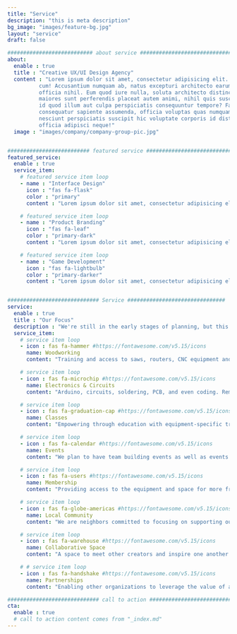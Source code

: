 ```yaml
---
title: "Service"
description: "this is meta description"
bg_image: "images/feature-bg.jpg"
layout: "service"
draft: false

########################### about service #############################
about:
  enable : true
  title : "Creative UX/UI Design Agency"
  content : "Lorem ipsum dolor sit amet, consectetur adipisicing elit. Voluptate soluta corporis odit, optio
          cum! Accusantium numquam ab, natus excepturi architecto earum ipsa aliquam, illum, omnis rerum, eveniet
          officia nihil. Eum quod iure nulla, soluta architecto distinctio. Nesciunt odio ullam expedita, neque fugit
          maiores sunt perferendis placeat autem animi, nihil quis suscipit quibusdam ut reiciendis doloribus natus nemo
          id quod illum aut culpa perspiciatis consequuntur tempore? Facilis nam vitae iure quisquam eius harum
          consequatur sapiente assumenda, officia voluptas quas numquam placeat, alias molestias nisi laudantium
          nesciunt perspiciatis suscipit hic voluptate corporis id distinctio earum. Dolor reprehenderit fuga dolore
          officia adipisci neque!"
  image : "images/company/company-group-pic.jpg"


########################## featured service ############################
featured_service:
  enable : true
  service_item:
    # featured service item loop
    - name : "Interface Design"
      icon : "fas fa-flask"
      color : "primary"
      content : "Lorem ipsum dolor sit amet, consectetur adipisicing elit. Saepe enim impedit repudiandae omnis est temporibus."

    # featured service item loop
    - name : "Product Branding"
      icon : "fas fa-leaf"
      color : "primary-dark"
      content : "Lorem ipsum dolor sit amet, consectetur adipisicing elit. Saepe enim impedit repudiandae omnis est temporibus."

    # featured service item loop
    - name : "Game Development"
      icon : "fas fa-lightbulb"
      color : "primary-darker"
      content : "Lorem ipsum dolor sit amet, consectetur adipisicing elit. Saepe enim impedit repudiandae omnis est temporibus."


############################# Service ###############################
service:
  enable : true
  title : "Our Focus"
  description : "We're still in the early stages of planning, but this is what we're focused on."
  service_item:
    # service item loop
    - icon : fas fa-hammer #https://fontawesome.com/v5.15/icons
      name: Woodworking
      content: "Training and access to saws, routers, CNC equipment and other tools you'd find in a professional woodshop."

    # service item loop
    - icon : fas fa-microchip #https://fontawesome.com/v5.15/icons
      name: Electronics & Circuits
      content: "Arduino, circuits, soldering, PCB, and even coding. Removing the mystery of how electronics work."

    # service item loop
    - icon : fas fa-graduation-cap #https://fontawesome.com/v5.15/icons
      name: Classes
      content: "Empowering through education with equipment-specific training and guided projects."

    # service item loop
    - icon : fas fa-calendar #https://fontawesome.com/v5.15/icons
      name: Events
      content: "We plan to have team building events as well as events that engage the community"

    # service item loop
    - icon : fas fa-users #https://fontawesome.com/v5.15/icons
      name: Membership
      content: "Providing access to the equipment and space for more frequent making."

    # service item loop
    - icon : fas fa-globe-americas #https://fontawesome.com/v5.15/icons
      name: Local Community
      content: "We are neighbors committed to focusing on supporting our local community."

    # service item loop
    - icon : fas fa-warehouse #https://fontawesome.com/v5.15/icons
      name: Collaborative Space
      content: "A space to meet other creators and inspire one another."

    # # service item loop
    - icon : fas fa-handshake #https://fontawesome.com/v5.15/icons
      name: Partnerships
      content: "Enabling other organizations to leverage the value of a maker community."

############################# call to action #################################
cta:
  enable : true
  # call to action content comes from "_index.md"
---
```

